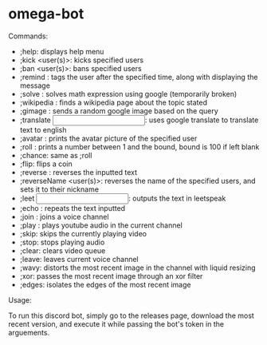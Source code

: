 # omega-bot

Commands:
 - ;help: displays help menu
 - ;kick <user(s)>: kicks specified users
 - ;ban <user(s)>: bans specified users
 - ;remind <hours> <minutes> <message>: tags the user after the specified time, along with displaying the message
 - ;solve <expression>: solves math expression using google (temporarily broken)
 - ;wikipedia <query>: finds a wikipedia page about the topic stated
 - ;gimage <query>: sends a random google image based on the query
 - ;translate <input>: uses google translate to translate text to english
 - ;avatar <user>: prints the avatar picture of the specified user
 - ;roll <bound>: prints a number between 1 and the bound, bound is 100 if left blank
 - ;chance: same as ;roll
 - ;flip: flips a coin
 - ;reverse <text>: reverses the inputted text
 - ;reverseName <user(s)>: reverses the name of the specified users, and sets it to their nickname
 - ;leet <input>: outputs the text in leetspeak
 - ;echo <text>: repeats the text inputted
 - ;join <channel name>: joins a voice channel
 - ;play <youtube link>: plays youtube audio in the current channel
 - ;skip: skips the currently playing video
 - ;stop: stops playing audio
 - ;clear: clears video queue
 - ;leave: leaves current voice channel
 - ;wavy: distorts the most recent image in the channel with liquid resizing
 - ;xor: passes the most recent image through an xor filter
 - ;edges: isolates the edges of the most recent image
 
Usage:

To run this discord bot, simply go to the releases page, download the most recent version, and execute it while passing the bot's token in the arguements.
